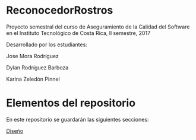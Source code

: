 # ReconocedorRostros
Proyecto semestral del curso de Aseguramiento de la Calidad del Software en el Instituto Tecnológico de Costa Rica, ll semestre, 2017
  
Desarrollado por los estudiantes:

Jose  Mora Rodríguez

Dylan Rodríguez Barboza

Karina Zeledón Pinnel
  
# Elementos del repositorio  

En este repositorio se guardarán las siguientes secciones:

[Diseño](https://github.com/dylanrodbar/ReconocedorRostros/tree/master/Dise%C3%B1o)

